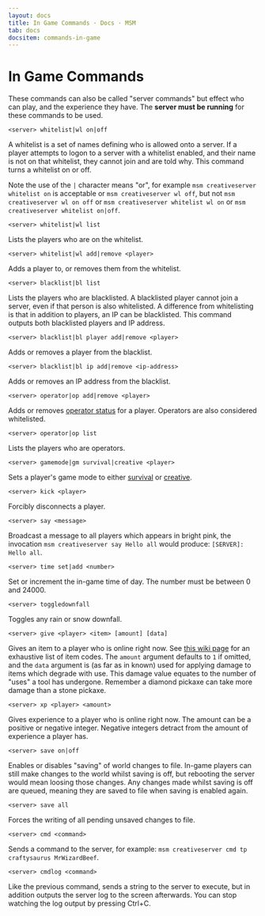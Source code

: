 ```yaml
---
layout: docs
title: In Game Commands · Docs · MSM
tab: docs
docsitem: commands-in-game
---
```


In Game Commands
================

These commands can also be called "server commands" but effect who can play, and the experience they have. The **server must be running** for these commands to be used.

    <server> whitelist|wl on|off

A whitelist is a set of names defining who is allowed onto a server. If a player attempts to logon to a server with a whitelist enabled, and their name is not on that whitelist, they cannot join and are told why. This command turns a whitelist on or off.

Note the use of the `|` character means "or", for example `msm creativeserver whitelist on` is acceptable or `msm creativeserver wl off`, but not `msm creativeserver wl on off` or `msm creativeserver whitelist wl on` or `msm creativeserver whitelist on|off`.

    <server> whitelist|wl list

Lists the players who are on the whitelist.

    <server> whitelist|wl add|remove <player>

Adds a player to, or removes them from the whitelist.

    <server> blacklist|bl list

Lists the players who are blacklisted. A blacklisted player cannot join a server, even if that person is also whitelisted. A difference from whitelisting is that in addition to players, an IP can be blacklisted. This command outputs both blacklisted players and IP address.

    <server> blacklist|bl player add|remove <player>

Adds or removes a player from the blacklist.

    <server> blacklist|bl ip add|remove <ip-address>

Adds or removes an IP address from the blacklist.

    <server> operator|op add|remove <player>

Adds or removes [operator status][op] for a player. Operators are also considered whitelisted.

    <server> operator|op list

Lists the players who are operators.

    <server> gamemode|gm survival|creative <player>

Sets a player's game mode to either [survival][survival] or [creative][creative].

    <server> kick <player>

Forcibly disconnects a player.

    <server> say <message>

Broadcast a message to all players which appears in bright pink, the invocation `msm creativeserver say Hello all` would produce: `[SERVER]: Hello all`.

    <server> time set|add <number>

Set or increment the in-game time of day. The number must be between 0 and 24000.

    <server> toggledownfall

Toggles any rain or snow downfall.

    <server> give <player> <item> [amount] [data]

Gives an item to a player who is online right now. See [this wiki page][data-values] for an exhaustive list of item codes. The `amount` argument defaults to `1` if omitted, and the `data` argument is (as far as in known) used for applying damage to items which degrade with use. This damage value equates to the number of "uses" a tool has undergone. Remember a diamond pickaxe can take more damage than a stone pickaxe.

    <server> xp <player> <amount>

Gives experience to a player who is online right now. The amount can be a positive or negative integer. Negative integers detract from the amount of experience a player has.

    <server> save on|off

Enables or disables "saving" of world changes to file. In-game players can still make changes to the world whilst saving is off, but rebooting the server would mean loosing those changes. Any changes made whilst saving is off are queued, meaning they are saved to file when saving is enabled again.

    <server> save all

Forces the writing of all pending unsaved changes to file.

    <server> cmd <command>

Sends a command to the server, for example: `msm creativeserver cmd tp craftysaurus MrWizardBeef`.

    <server> cmdlog <command>

Like the previous command, sends a string to the server to execute, but in addition outputs the server log to the screen afterwards. You can stop watching the log output by pressing Ctrl+C.


[op]: http://www.minecraftwiki.net/wiki/Operator
[survival]: http://www.minecraftwiki.net/wiki/Survival
[creative]: http://www.minecraftwiki.net/wiki/Creative
[data-values]: http://www.minecraftwiki.net/wiki/Data_values